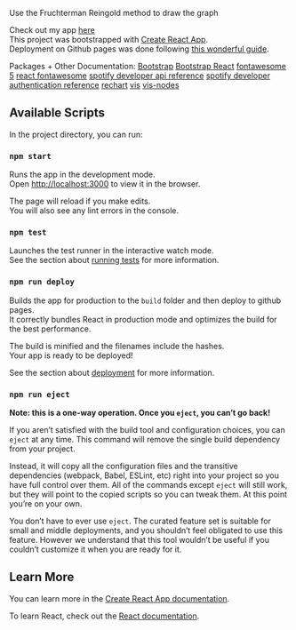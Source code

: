 Use the Fruchterman Reingold method to draw the graph

Check out my app [here](http://kevinshi97.github.io/spotify-web)<br />
This project was bootstrapped with [Create React App](https://github.com/facebook/create-react-app).<br />
Deployment on Github pages was done following [this wonderful guide](https://dev.to/yuribenjamin/how-to-deploy-react-app-in-github-pages-2a1f).<br />

Packages + Other Documentation:
[Bootstrap](https://getbootstrap.com/docs/4.5/getting-started/download/)
[Bootstrap React](https://react-bootstrap.github.io/getting-started/introduction)
[fontawesome 5](https://fontawesome.com/v4.7.0/icons/)
[react fontawesome](https://github.com/FortAwesome/react-fontawesome)
[spotify developer api reference](https://developer.spotify.com/documentation/web-api/reference/personalization/get-users-top-artists-and-tracks/)
[spotify developer authentication reference](https://developer.spotify.com/documentation/general/guides/authorization-guide/#implicit-grant-flow)
[rechart](https://recharts.org/en-US/api)
[vis](https://visjs.org/) [vis-nodes](https://visjs.github.io/vis-network/docs/network/nodes.html)


## Available Scripts

In the project directory, you can run:

### `npm start`

Runs the app in the development mode.<br />
Open [http://localhost:3000](http://localhost:3000) to view it in the browser.

The page will reload if you make edits.<br />
You will also see any lint errors in the console.

### `npm test`

Launches the test runner in the interactive watch mode.<br />
See the section about [running tests](https://facebook.github.io/create-react-app/docs/running-tests) for more information.

### `npm run deploy`

Builds the app for production to the `build` folder and then deploy to github pages.<br />
It correctly bundles React in production mode and optimizes the build for the best performance.

The build is minified and the filenames include the hashes.<br />
Your app is ready to be deployed!

See the section about [deployment](https://facebook.github.io/create-react-app/docs/deployment) for more information.

### `npm run eject`

**Note: this is a one-way operation. Once you `eject`, you can’t go back!**

If you aren’t satisfied with the build tool and configuration choices, you can `eject` at any time. This command will remove the single build dependency from your project.

Instead, it will copy all the configuration files and the transitive dependencies (webpack, Babel, ESLint, etc) right into your project so you have full control over them. All of the commands except `eject` will still work, but they will point to the copied scripts so you can tweak them. At this point you’re on your own.

You don’t have to ever use `eject`. The curated feature set is suitable for small and middle deployments, and you shouldn’t feel obligated to use this feature. However we understand that this tool wouldn’t be useful if you couldn’t customize it when you are ready for it.

## Learn More

You can learn more in the [Create React App documentation](https://facebook.github.io/create-react-app/docs/getting-started).

To learn React, check out the [React documentation](https://reactjs.org/).
